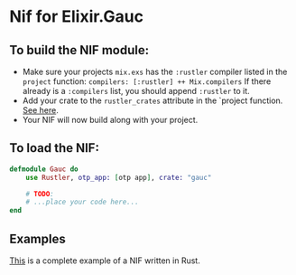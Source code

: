 # Nif for Elixir.Gauc

## To build the NIF module:

  * Make sure your projects `mix.exs` has the `:rustler` compiler listed in the `project` function: `compilers: [:rustler] ++ Mix.compilers` If there already is a `:compilers` list, you should append `:rustler` to it.
  * Add your crate to the `rustler_crates` attribute in the `project function. [See here](https://hexdocs.pm/rustler/basics.html#crate-configuration).
  * Your NIF will now build along with your project.

## To load the NIF:

```elixir
defmodule Gauc do
    use Rustler, otp_app: [otp app], crate: "gauc"

    # TODO:
    # ...place your code here...
end
```

## Examples
[This](https://github.com/hansihe/NifIo) is a complete example of a NIF written in Rust.

